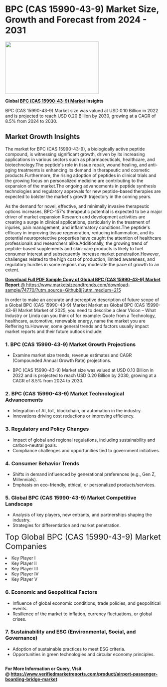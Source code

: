 <H1>BPC (CAS 15990-43-9) Market Size, Growth and Forecast from 2024 - 2031</H1><img class="aligncenter size-medium wp-image-584254" src="https://thirdeyenews.in/wp-content/uploads/2024/09/Global-Market-Research-300x168.jpeg" alt="" width="300" height="168" /><p><strong>Global&nbsp;<a href="https://www.marketsizeandtrends.com/download-sample/74770/?utm_source=Github8j?utm_medium=215">BPC (CAS 15990-43-9) Market</a> Insights</strong></p><p>BPC (CAS 15990-43-9) Market size was valued at USD 0.10 Billion in 2022 and is projected to reach USD 0.20 Billion by 2030, growing at a CAGR of 8.5% from 2024 to 2030.</p><p><h2>Market Growth Insights</h2> <p>The market for BPC (CAS 15990-43-9), a biologically active peptide compound, is witnessing significant growth, driven by its increasing applications in various sectors such as pharmaceuticals, healthcare, and biotechnology.The peptide's role in tissue repair, wound healing, and anti-aging treatments is enhancing its demand in therapeutic and cosmetic products.Furthermore, the rising adoption of peptides in clinical trials and the growing focus on personalized medicine are contributing to the expansion of the market.The ongoing advancements in peptide synthesis technologies and regulatory approvals for new peptide-based therapies are expected to bolster the market's growth trajectory in the coming years.</p> <p><a href="#"></a></p> <p>As the demand for novel, effective, and minimally invasive therapeutic options increases, BPC-157's therapeutic potential is expected to be a major driver of market expansion.Research and development activities are creating a surge in clinical applications, particularly in the treatment of injuries, pain management, and inflammatory conditions.The peptide's efficacy in improving tissue regeneration, reducing inflammation, and its potential neuroprotective properties have caught the attention of healthcare professionals and researchers alike.Additionally, the growing trend of peptide-based supplements and skin-care products is likely to fuel consumer interest and subsequently increase market penetration.However, challenges related to the high cost of production, limited awareness, and regulatory hurdles in some regions may moderate the pace of growth to an extent.</p> <p><a href="#"></p><p><span class=""><strong>Download Full PDF Sample Copy of Global BPC (CAS 15990-43-9) Market Report</strong> @ <a href="https://www.marketsizeandtrends.com/download-sample/74770/?utm_source=Github8j?utm_medium=215" target="_blank">https://www.marketsizeandtrends.com/download-sample/74770/?utm_source=Github8j?utm_medium=215</a></span></p><p>In order to make an accurate and perceptive description of future scope of a Global&nbsp;BPC (CAS 15990-43-9) Market Market as Global&nbsp;BPC (CAS 15990-43-9) Market Market of 2025, you need to describe a clear Vision &ndash; What Industry or Linda can you think of for example: Quote from a Technology, healthcare, automotive, renewable energy, name the market you are Reffering to.However, some general trends and factors usually impact market reports and their future outlook include:</p><h3>1.&nbsp;<strong>BPC (CAS 15990-43-9) Market Growth Projections</strong></h3><ul><li>Examine market size trends, revenue estimates and CAGR (Compounded Annual Growth Rate) projections.</li><li><p>BPC (CAS 15990-43-9) Market size was valued at USD 0.10 Billion in 2022 and is projected to reach USD 0.20 Billion by 2030, growing at a CAGR of 8.5% from 2024 to 2030.</p></li></ul><h3>2.&nbsp;<strong>BPC (CAS 15990-43-9) Market Technological Advancements</strong></h3><ul><li>Integration of AI, IoT, blockchain, or automation in the industry.</li><li>Innovations driving cost reductions or improving efficiency.</li></ul><h3>3.&nbsp;<strong>Regulatory and Policy Changes</strong></h3><ul><li>Impact of global and regional regulations, including sustainability and carbon-neutral goals.</li><li>Compliance challenges and opportunities tied to government initiatives.</li></ul><h3>4.&nbsp;<strong>Consumer Behavior Trends</strong></h3><ul><li>Shifts in demand influenced by generational preferences (e.g., Gen Z, Millennials).</li><li>Emphasis on eco-friendly, ethical, or personalized products/services.</li></ul><h3>5.&nbsp;<strong>Global BPC (CAS 15990-43-9) Market Competitive Landscape</strong></h3><ul><li>Analysis of key players, new entrants, and partnerships shaping the industry.</li><li>Strategies for differentiation and market penetration.</li></ul><p data-pm-slice="1 1 []"><span style="color: inherit; font-family: inherit; font-size: 25px;">Top Global BPC (CAS 15990-43-9) Market Companies</span></p><div class="" data-test-id=""><p><li>Key Player I</li><li> Key Player II</li><li> Key Player III</li><li> Key Player IV</li><li> Key Player V</li></p></div><h3>6.&nbsp;<strong>Economic and Geopolitical Factors</strong></h3><ul><li>Influence of global economic conditions, trade policies, and geopolitical events.</li><li>Resilience of the market to inflation, currency fluctuations, or global crises.</li></ul><h3>7.&nbsp;<strong>Sustainability and ESG (Environmental, Social, and Governance)</strong></h3><ul><li>Adoption of sustainable practices to meet ESG criteria.</li><li>Opportunities in green technologies and circular economy principles.</li></ul><h2><strong style="font-size: 14px;">For More Information or Query, Visit @&nbsp;</strong><a style="background-color: #ffffff; font-size: 14px;" href="https://www.marketsizeandtrends.com/report/bpc-cas-15990-43-9-market/" target="_blank">https://www.verifiedmarketreports.com/product/airport-passenger-boarding-bridge-market</a></h2>